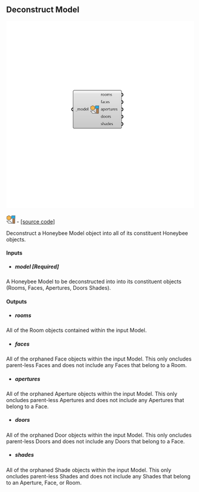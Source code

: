 ## Deconstruct Model

![](../../images/components/Deconstruct_Model.png)

![](../../images/icons/Deconstruct_Model.png) - [[source code]](https://github.com/ladybug-tools/honeybee-grasshopper-core/blob/master/honeybee_grasshopper_core/src//HB%20Deconstruct%20Model.py)


Deconstruct a Honeybee Model object into all of its constituent Honeybee objects. 



#### Inputs
* ##### model [Required]
A Honeybee Model to be deconstructed into into its constituent objects (Rooms, Faces, Apertures, Doors Shades). 

#### Outputs
* ##### rooms
All of the Room objects contained within the input Model. 
* ##### faces
All of the orphaned Face objects within the input Model. This only oncludes parent-less Faces and does not include any Faces that belong to a Room. 
* ##### apertures
All of the orphaned Aperture objects within the input Model. This only oncludes parent-less Apertures and does not include any Apertures that belong to a Face. 
* ##### doors
All of the orphaned Door objects within the input Model. This only oncludes parent-less Doors and does not include any Doors that belong to a Face. 
* ##### shades
All of the orphaned Shade objects within the input Model. This only oncludes parent-less Shades and does not include any Shades that belong to an Aperture, Face, or Room. 
